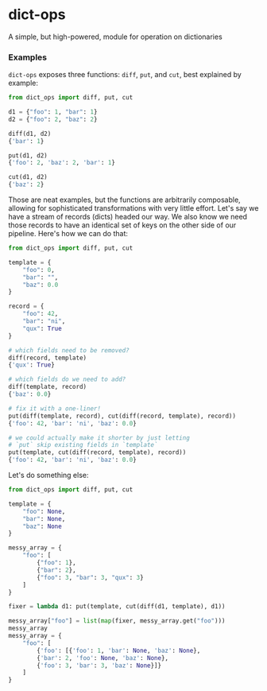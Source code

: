 # dict-ops
A simple, but high-powered, module for operation on dictionaries

### Examples
`dict-ops` exposes three functions: `diff`, `put`, and `cut`, 
best explained by example:

```python
from dict_ops import diff, put, cut

d1 = {"foo": 1, "bar": 1}
d2 = {"foo": 2, "baz": 2}

diff(d1, d2)
{'bar': 1}

put(d1, d2)
{'foo': 2, 'baz': 2, 'bar': 1}

cut(d1, d2)
{'baz': 2}
```

Those are neat examples, but the functions are arbitrarily
composable, allowing for sophisticated transformations with
very little effort. Let's say we have a stream of records
(dicts) headed our way. We also know we need those records
to have an identical set of keys on the other side of our
pipeline. Here's how we can do that:

```python
from dict_ops import diff, put, cut

template = {
    "foo": 0,
    "bar": "",
    "baz": 0.0
}

record = {
    "foo": 42,
    "bar": "ni",
    "qux": True
}

# which fields need to be removed?
diff(record, template)
{'qux': True}

# which fields do we need to add?
diff(template, record)
{'baz': 0.0}

# fix it with a one-liner!
put(diff(template, record), cut(diff(record, template), record))
{'foo': 42, 'bar': 'ni', 'baz': 0.0}

# we could actually make it shorter by just letting
# `put` skip existing fields in `template`
put(template, cut(diff(record, template), record))
{'foo': 42, 'bar': 'ni', 'baz': 0.0}
```

Let's do something else:

```python
from dict_ops import diff, put, cut

template = {
    "foo": None,
    "bar": None,
    "baz": None
}

messy_array = {
    "foo": [
        {"foo": 1},
        {"bar": 2},
        {"foo": 3, "bar": 3, "qux": 3}
    ]
}

fixer = lambda d1: put(template, cut(diff(d1, template), d1))

messy_array["foo"] = list(map(fixer, messy_array.get("foo")))
messy_array
messy_array = {
    "foo": [
        {'foo': [{'foo': 1, 'bar': None, 'baz': None},
        {'bar': 2, 'foo': None, 'baz': None},
        {'foo': 3, 'bar': 3, 'baz': None}]}
    ]
}
```
